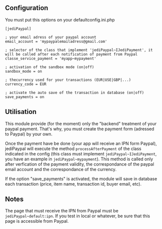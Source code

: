 Configuration
--------------------------------------------------
You must put this options on your defaultconfig.ini.php

    [jediPaypal]
    
    ; your email adress of your paypal account
    email_account = 'mypaypalemailadress@gmail.com'
    
    ; selector of the class that implement 'jediPaypal~IJediPayment', it will be called after each notification of payment from Paypal
    classe_service_payment = 'myapp~mypayment'
    
    ; activation of the sandbox mode (on|off)
    sandbox_mode = on
    
    ; thecurrency used for your transactions (EUR|USE|GBP|...)
    currency_code = EUR
    
    ; activate the auto save of the transaction in database (on|off)
    save_payments = on
    
    
Utilisation
--------------------------------------------------

This module provide (for the moment) only the "backend" treatment of your paypal payment. That's why, you must create the payment form (adressed to Paypal) by your own.

Once the payment have be done (your app will receive an IPN form Paypal), jediPaypal will execute the method `processAfterPayment` of the class indicated in the config (this class must implement `jediPaypal~IJediPayment`, you have an example in `jediPaypal~mypayment`). This method is called only after verfication of the payment validity, the correspondance of the paypal email account and the correspondance of the currency.

If the option "save_payments" is activated, the module will save in database each transaction (price, item name, transaction id, buyer email, etc).

Notes
--------------------------------------------------

The page that must receive the IPN from Paypal must be `jediPaypal~default:ipn`. If you test in local or whatever, be sure that this page is accessible from Paypal.


